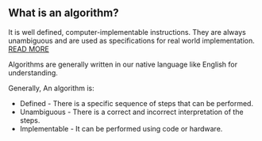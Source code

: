 ## What is an algorithm?
It is well defined, computer-implementable instructions. They are always unambiguous and are used as specifications for real world implementation. 
[READ MORE](https://en.wikipedia.org/wiki/Algorithm)

Algorithms are generally written in our native language like English for understanding. 

Generally, An algorithm is:
- Defined - There is a specific sequence of steps that can be performed.
- Unambiguous - There is a correct and incorrect interpretation of the steps.
- Implementable - It can be performed using code or hardware.

